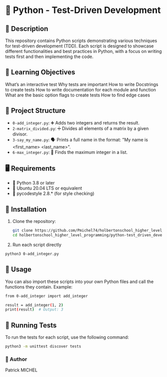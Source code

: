 # 🐍 Python - Test-Driven Development

## 📄 Description
This repository contains Python scripts demonstrating various techniques for test-driven development (TDD). Each script is designed to showcase different functionalities and best practices in Python, with a focus on writing tests first and then implementing the code.

## 🎯 Learning Objectives
What’s an interactive test
Why tests are important
How to write Docstrings to create tests
How to write documentation for each module and function
What are the basic option flags to create tests
How to find edge cases

## 📂 Project Structure
- `0-add_integer.py`: ➕ Adds two integers and returns the result.
- `2-matrix_divided.py`: ➗ Divides all elements of a matrix by a given divisor.
- `3-say_my_name.py`: 🗣️ Prints a full name in the format: "My name is <first_name> <last_name>".
- `6-max_integer.py`: 🔢 Finds the maximum integer in a list.

## 🖥️ Requirements
- 🐍 Python 3.8 or later
- 🐧 Ubuntu 20.04 LTS or equivalent
- 🧹 pycodestyle 2.8.* (for style checking)

## 💾 Installation
1. Clone the repository:
   ```bash
   git clone https://github.com/Pmichel74/holbertonschool_higher_level_programming.git
   cd holbertonschool_higher_level_programming/python-test_driven_development
   ```

2. Run each script directly
```bash
python3 0-add_integer.py
```
## 🚀 Usage
You can also import these scripts into your own Python files and call the functions they contain.
Example:
```bash
from 0-add_integer import add_integer

result = add_integer(1, 2)
print(result)  # Output: 3
```
## 🧪 Running Tests
To run the tests for each script, use the following command:
```bash
python3 -m unittest discover tests
```
### 👤 Author
Patrick MICHEL
